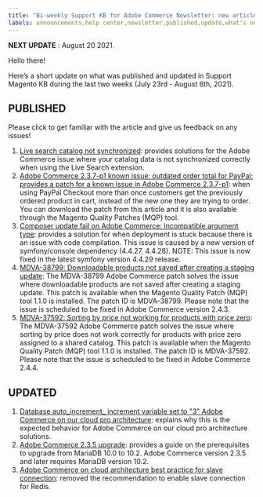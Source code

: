 ```yaml
---
title: "Bi-weekly Support KB for Adobe Commerce Newsletter: new articles and updates"
labels: announcements,help center,newsletter,published,update,what's new,Magento,Adobe Commerce
---
```


 **NEXT UPDATE** : August 20 2021.

Hello there!

Here’s a short update on what was published and updated in Support Magento KB during the last two weeks (July 23rd - August 6th, 2021).


## PUBLISHED

Please click to get familiar with the article and give us feedback on any issues!

1. [Live search catalog not synchronized](https://support.magento.com/hc/en-us/articles/4405637804301-Live-search-catalog-not-synchronized): provides solutions for the Adobe Commerce issue where your catalog data is not synchronized correctly when using the Live Search extension.
1. [Adobe Commerce 2.3.7-p1 known issue: outdated order total for PayPal: provides a patch for a known issue in Adobe Commerce 2.3.7-p1](https://support.magento.com/hc/en-us/articles/4405999788685-Adobe-Commerce-2-3-7-p1-known-issue-outdated-order-total-for-PayPal): when using PayPal Checkout more than once customers get the previously ordered product in cart, instead of the new one they are trying to order. You can download the patch from this article and it is also available through the Magento Quality Patches (MQP) tool.
1. [Composer update fail on Adobe Commerce: Incompatible argument type](https://support.magento.com/hc/en-us/articles/4405954078221): provides a solution for when deployment is stuck because there is an issue with code compilation. This issue is caused by a new version of symfony/console dependency (4.4.27, 4.4.28).
    NOTE: This issue is now fixed in the latest symfony version 4.4.29 release.
1. [MDVA-38799: Downloadable products not saved after creating a staging update](https://support.magento.com/hc/en-us/articles/4406458380045-MDVA-38799-Downloadable-products-not-saved-after-creating-a-staging-update): The MDVA-38799 Adobe Commerce patch solves the issue where downloadable products are not saved after creating a staging update. This patch is available when the Magento Quality Patch (MQP) tool 1.1.0 is installed. The patch ID is MDVA-38799. Please note that the issue is scheduled to be fixed in Adobe Commerce version 2.4.3.
1. [MDVA-37592: Sorting by price not working for products with price zero](https://support.magento.com/hc/en-us/articles/360026909791): The MDVA-37592 Adobe Commerce patch solves the issue where sorting by price does not work correctly for products with price zero assigned to a shared catalog. This patch is available when the Magento Quality Patch (MQP) tool 1.1.0 is installed. The patch ID is MDVA-37592. Please note that the issue is scheduled to be fixed in Adobe Commerce 2.4.4.


## UPDATED

1. [Database auto_increment_ increment variable set to "3" Adobe Commerce on our cloud pro architecture](https://support.magento.com/hc/en-us/articles/360026909791): explains why this is the expected behavior for Adobe Commerce on our cloud pro architecture solutions.
1. [Adobe Commerce 2.3.5 upgrade](https://support.magento.com/hc/en-us/articles/360048389631-Adobe-Commerce-2-3-5-upgrade-compact-to-dynamic-tables): provides a guide on the prerequisites to upgrade from MariaDB 10.0 to 10.2. Adobe Commerce version 2.3.5 and later requires MariaDB version 10.2.
1. [Adobe Commerce on cloud architecture best practice for slave connection](https://support.magento.com/hc/en-us/articles/360049045351): removed the recommendation to enable slave connection for Redis.
